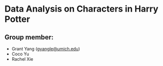 # Data Analysis on Characters in Harry Potter
## Group member:
- Grant Yang (gyangle@umich.edu)
- Coco Yu
- Rachel Xie